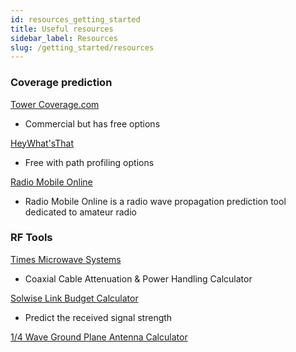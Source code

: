```yaml
---
id: resources_getting_started
title: Useful resources
sidebar_label: Resources
slug: /getting_started/resources
---
```


### Coverage prediction

[Tower Coverage.com](https://www.towercoverage.com/)
* Commercial but has free options

[HeyWhat'sThat](http://www.heywhatsthat.com/)
* Free with path profiling options

[Radio Mobile Online](https://www.ve2dbe.com/rmonline_s.asp)
* Radio Mobile Online is a radio wave propagation prediction tool dedicated to amateur radio

### RF Tools

[Times Microwave Systems](https://www.timesmicrowave.com/calculator/?Product=RG-6&RunLength=10&Frequency=868)
* Coaxial Cable Attenuation & Power Handling Calculator

[Solwise Link Budget Calculator](https://www.solwise.co.uk/link-budget.htm)
* Predict the received signal strength

[1/4 Wave Ground Plane Antenna Calculator](https://m0ukd.com/calculators/quarter-wave-ground-plane-antenna-calculator/)